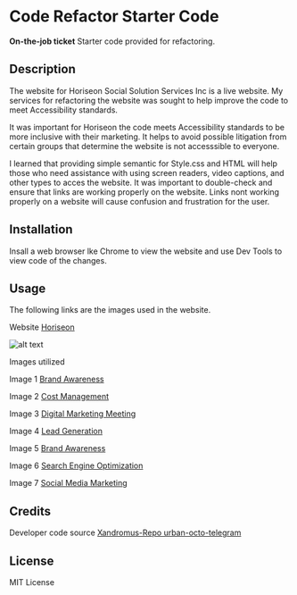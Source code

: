 # Code Refactor Starter Code
**On-the-job ticket** Starter code provided for refactoring.

## Description

The website for Horiseon Social Solution Services Inc is a live website. My services for refactoring the website was sought to help improve the code to meet Accessibility standards. 

It was important for Horiseon the code meets Accessibility standards to be more inclusive with their marketing. It helps to avoid possible litigation from certain groups that determine the website is not accesssible to everyone.

I learned that providing simple semantic for Style.css and HTML will help those who need assistance with using screen readers, video captions, and other types to acces the website. It was important to double-check and ensure that links are working properly on the website. Links nont working properly on a website will cause confusion and frustration for the user.


## Installation

Insall a web browser lke Chrome to view the website and use Dev Tools to view code of the changes.

## Usage

The following links are the images used in the website.

Website
<a href="https://itsmarpon.github.io/horiseon-refactor/">Horiseon</a>


![alt text](./assets/images/horiseonScreenshot.png)


Images utilized

Image 1
    <a href="./assets/images/brand-awareness.png">Brand Awareness</a>

Image 2
    <a href="./assets/images/cost-management.png">Cost Management</a>

Image 3
    <a href="./assets/images/digital-marketing-meeting.jpg">Digital Marketing Meeting</a>
    
Image 4
<a href="./assets/images/lead-generation.png">Lead Generation</a>
    
Image 5
<a href="./assets/images/online-reputation-management.jpg">Brand Awareness</a>

Image 6
<a href="./assets/images/search-engine-optimization.jpg">Search Engine Optimization</a>

Image 7
<a href="./assets/images/social-media-marketing.jpg">Social Media Marketing</a>

## Credits

Developer code source
<a href="https://github.com/coding-boot-camp/urban-octo-telegram"> Xandromus-Repo urban-octo-telegram</a>


## License
MIT License
